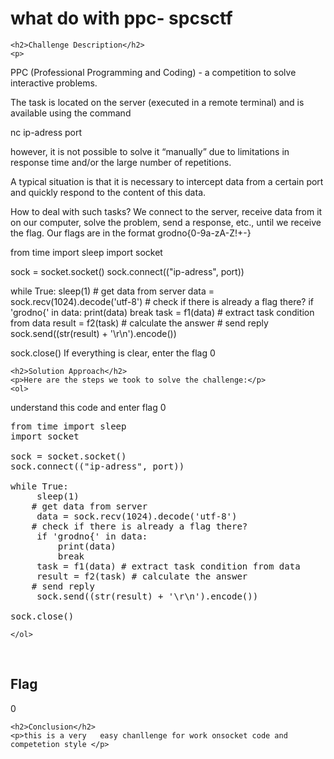 <title>what do with ppc- spcsctf</title>

<!DOCTYPE html>
<html>

<body>
    <h1>what do with ppc- spcsctf</h1>

    <h2>Challenge Description</h2>
    <p> 
PPC (Professional Programming and Coding) - a competition to solve interactive problems.

The task is located on the server (executed in a remote terminal) and is available using the command

nc ip-adress port

however, it is not possible to solve it “manually” due to limitations in response time and/or the large number of repetitions.

A typical situation is that it is necessary to intercept data from a certain port and quickly respond to the content of this data.

How to deal with such tasks? We connect to the server, receive data from it on our computer, solve the problem, send a response, etc., until we receive the flag. Our flags are in the format grodno{0-9a-zA-Z!+-}

from time import sleep
import socket

sock = socket.socket()
sock.connect(("ip-adress", port))

while True:
     sleep(1)
    # get data from server
     data = sock.recv(1024).decode('utf-8')
    # check if there is already a flag there?
     if 'grodno{' in data:
         print(data)
         break
     task = f1(data) # extract task condition from data
     result = f2(task) # calculate the answer
    # send reply
     sock.send((str(result) + '\r\n').encode())

sock.close()
If everything is clear, enter the flag 0
</p>
 
    <h2>Solution Approach</h2>
    <p>Here are the steps we took to solve the challenge:</p>
    <ol>
understand this code and enter flag 0
<pre>
from time import sleep
import socket

sock = socket.socket()
sock.connect(("ip-adress", port))

while True:
     sleep(1)
    # get data from server
     data = sock.recv(1024).decode('utf-8')
    # check if there is already a flag there?
     if 'grodno{' in data:
         print(data)
         break
     task = f1(data) # extract task condition from data
     result = f2(task) # calculate the answer
    # send reply
     sock.send((str(result) + '\r\n').encode())

sock.close()
</pre>        
       
    
    </ol>
<br>
    <h2>Flag</h2>
    <p class="flag">0
</p>

    <h2>Conclusion</h2>
    <p>this is a very   easy chanllenge for work onsocket code and competetion style </p>
</body>
</html>


